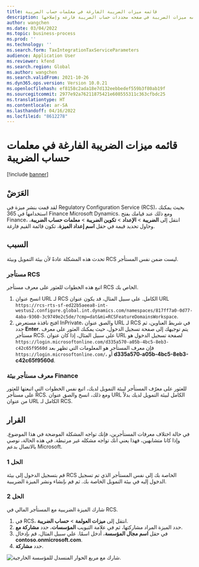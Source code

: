 ```yaml
---
title: قائمه ميزات الضريبة الفارغة في معلمات حساب الضريبة
description: يوضح هذا الموضوع كيفيه استكشاف مشكله وجود قائمه ميزات الضريبة في صفحه محددات حساب الضريبة فارغه وإصلاحها.
author: wangchen
ms.date: 03/04/2022
ms.topic: business-process
ms.prod: ''
ms.technology: ''
ms.search.form: TaxIntegrationTaxServiceParameters
audience: Application User
ms.reviewer: kfend
ms.search.region: Global
ms.author: wangchen
ms.search.validFrom: 2021-10-26
ms.dyn365.ops.version: Version 10.0.21
ms.openlocfilehash: ef8158c2ada18e7d132eebbedef559b3f80ab19f
ms.sourcegitcommit: 2977e92a76211875421e608555311c363cfbdc25
ms.translationtype: HT
ms.contentlocale: ar-SA
ms.lasthandoff: 04/16/2022
ms.locfileid: "8612278"
---
```

# <a name="empty-tax-feature-list-in-tax-calculation-parameters"></a>قائمه ميزات الضريبة الفارغة في معلمات حساب الضريبة

[!include [banner](../includes/banner.md)]


## <a name="symptom"></a>العَرَضْ

لقد قمت بنشر ميزة في Regulatory Configuration Service (RCS)، بحيث يمكنك استخدامها في 365 Finance Microsoft Dynamics. ومع ذلك عند قيامك بفتح Finance، انتقل إلى **الضريبة** \> **الإعداد** \> **تكوين الضريبة** \> **معلمات حساب الضريبة**، وحاول تحديد قيمة في حقل **اسم إعداد الميزة**، تكون قائمة القيم فارغة.

## <a name="reason"></a>السبب

تحدث هذه المشكلة عادةً لأن بيئة التمويل وبيئة RCS ليست ضمن نفس المستأجر.

### <a name="rcs-tenant"></a>مستأجر RCS

اتبع هذه الخطوات للعثور على معرف مستأجر RCS الخاص بك.

1. انسخ عنوان URL لـ RCS الكامل. على سبيل المثال، قد يكون عنوان URL `https://rcs-rts-sf-ed22b5aeea8-int-westus2.configure.global.int.dynamics.com/namespaces/817ff7a0-0d77-4aba-9360-3c9749e2c5de/?cmp=dat&mi=RCSFeatureDomainsWorkspace`.
2. افتح نافذة مستعرض InPrivate، والصق عنوان URL لـ RCS في شريط العناوين، ثم حدد **Enter**. يتم توجيهك إلى صفحة تسجيل الدخول، حيث يمكنك العثور على معرف مستأجر RCS. على سبيل المثال، إذا كان عنوان URL لصفحة تسجيل الدخول هو `https://login.microsoftonline.com/d335a570-a05b-4bc5-8eb3-c42c65f9560d` فإن معرف المستأجر هو المعلومات التي تظهر بعد `https://login.microsoftonline.com/`، أو **d335a570-a05b-4bc5-8eb3-c42c65f9560d**.

### <a name="finance-environment-tenant-id"></a>معرف مستأجر بيئة Finance

للعثور على معرّف المستأجر لبيئة التمويل لديك، اتبع نفس الخطوات التي اتبعتها للعثور على مستأجر RCS. ومع ذلك، انسخ والصق عنوان URL الكامل لبيئة التمويل لديك بدلاً من عنوان URL الكامل لـ RCS.

## <a name="resolution"></a>القرار

في حالة اختلاف معرفات المستأجرين، فإنك تواجه المشكلة الموضحة في هذا الموضوع. وإذا كانا متشابهين، فهذا يعني انك تواجه مشكله غير مرتبطة. في هذه الحالة، نوصي بالاتصال بدعم Microsoft.

### <a name="solution-1"></a>الحل 1

قم بتسجيل الدخول إلى بيئة RCS الخاصة بك إلى نفس المستأجر الذي تم تسجيل الدخول إليه في بيئة التمويل الخاصة بك. ثم قم بإنشاء ونشر الميزة الضريبية.

### <a name="solution-2"></a>الحل 2

شارك الميزة الضريبية مع المستأجر المالي في RCS.

1. في RCS، انتقل إلى **ميزات العولمة** \> **حساب الضريبة**.
2. حدد الميزة المراد مشاركتها، ثم في علامة التبويب **المؤسسات**، حدد **مشاركة مع**.
3. في حقل **اسم مجال المؤسسة**، أدخل اسمًا. علي سبيل المثال، قم بإدخال **contoso.onmicrosoft.com**.
4. حدد **مشاركة**.

![شارك مع مربع الحوار المنسدل للمؤسسة الخارجية.](media/ShareTaxFeature.png)
